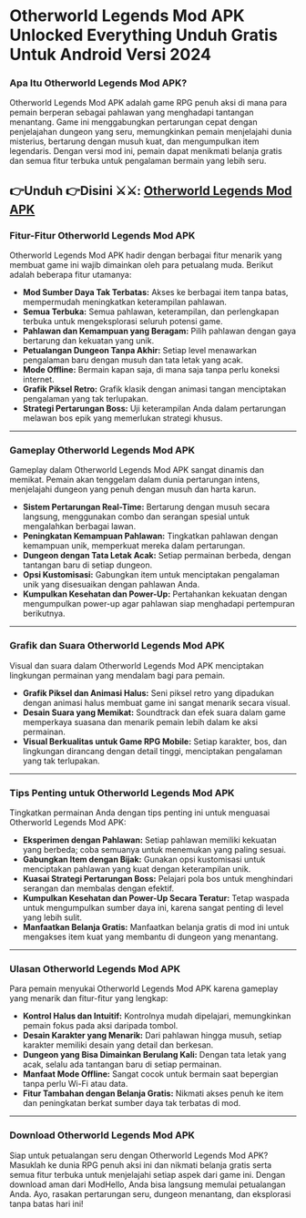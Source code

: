# Otherworld Legends Mod APK Unlocked Everything Unduh Gratis Untuk Android Versi 2024



###  Apa Itu Otherworld Legends Mod APK?
Otherworld Legends Mod APK adalah game RPG penuh aksi di mana para pemain berperan sebagai pahlawan yang menghadapi tantangan menantang. Game ini menggabungkan pertarungan cepat dengan penjelajahan dungeon yang seru, memungkinkan pemain menjelajahi dunia misterius, bertarung dengan musuh kuat, dan mengumpulkan item legendaris. Dengan versi mod ini, pemain dapat menikmati belanja gratis dan semua fitur terbuka untuk pengalaman bermain yang lebih seru.



👉Unduh 👉Disini ⚔️⚔️: [Otherworld Legends Mod APK](https://modhello.com/otherworld-legends/)
---

###  Fitur-Fitur Otherworld Legends Mod APK
Otherworld Legends Mod APK hadir dengan berbagai fitur menarik yang membuat game ini wajib dimainkan oleh para petualang muda. Berikut adalah beberapa fitur utamanya:

- **Mod Sumber Daya Tak Terbatas:** Akses ke berbagai item tanpa batas, mempermudah meningkatkan keterampilan pahlawan.
- **Semua Terbuka:** Semua pahlawan, keterampilan, dan perlengkapan terbuka untuk mengeksplorasi seluruh potensi game.
- **Pahlawan dan Kemampuan yang Beragam:** Pilih pahlawan dengan gaya bertarung dan kekuatan yang unik.
- **Petualangan Dungeon Tanpa Akhir:** Setiap level menawarkan pengalaman baru dengan musuh dan tata letak yang acak.
- **Mode Offline:** Bermain kapan saja, di mana saja tanpa perlu koneksi internet.
- **Grafik Piksel Retro:** Grafik klasik dengan animasi tangan menciptakan pengalaman yang tak terlupakan.
- **Strategi Pertarungan Boss:** Uji keterampilan Anda dalam pertarungan melawan bos epik yang memerlukan strategi khusus.

---

###  Gameplay Otherworld Legends Mod APK
Gameplay dalam Otherworld Legends Mod APK sangat dinamis dan memikat. Pemain akan tenggelam dalam dunia pertarungan intens, menjelajahi dungeon yang penuh dengan musuh dan harta karun.

- **Sistem Pertarungan Real-Time:** Bertarung dengan musuh secara langsung, menggunakan combo dan serangan spesial untuk mengalahkan berbagai lawan.
- **Peningkatan Kemampuan Pahlawan:** Tingkatkan pahlawan dengan kemampuan unik, memperkuat mereka dalam pertarungan.
- **Dungeon dengan Tata Letak Acak:** Setiap permainan berbeda, dengan tantangan baru di setiap dungeon.
- **Opsi Kustomisasi:** Gabungkan item untuk menciptakan pengalaman unik yang disesuaikan dengan pahlawan Anda.
- **Kumpulkan Kesehatan dan Power-Up:** Pertahankan kekuatan dengan mengumpulkan power-up agar pahlawan siap menghadapi pertempuran berikutnya.

---

###  Grafik dan Suara Otherworld Legends Mod APK
Visual dan suara dalam Otherworld Legends Mod APK menciptakan lingkungan permainan yang mendalam bagi para pemain.

- **Grafik Piksel dan Animasi Halus:** Seni piksel retro yang dipadukan dengan animasi halus membuat game ini sangat menarik secara visual.
- **Desain Suara yang Memikat:** Soundtrack dan efek suara dalam game memperkaya suasana dan menarik pemain lebih dalam ke aksi permainan.
- **Visual Berkualitas untuk Game RPG Mobile:** Setiap karakter, bos, dan lingkungan dirancang dengan detail tinggi, menciptakan pengalaman yang tak terlupakan.

---

###  Tips Penting untuk Otherworld Legends Mod APK
Tingkatkan permainan Anda dengan tips penting ini untuk menguasai Otherworld Legends Mod APK:

- **Eksperimen dengan Pahlawan:** Setiap pahlawan memiliki kekuatan yang berbeda; coba semuanya untuk menemukan yang paling sesuai.
- **Gabungkan Item dengan Bijak:** Gunakan opsi kustomisasi untuk menciptakan pahlawan yang kuat dengan keterampilan unik.
- **Kuasai Strategi Pertarungan Boss:** Pelajari pola bos untuk menghindari serangan dan membalas dengan efektif.
- **Kumpulkan Kesehatan dan Power-Up Secara Teratur:** Tetap waspada untuk mengumpulkan sumber daya ini, karena sangat penting di level yang lebih sulit.
- **Manfaatkan Belanja Gratis:** Manfaatkan belanja gratis di mod ini untuk mengakses item kuat yang membantu di dungeon yang menantang.

---

###  Ulasan Otherworld Legends Mod APK
Para pemain menyukai Otherworld Legends Mod APK karena gameplay yang menarik dan fitur-fitur yang lengkap:

- **Kontrol Halus dan Intuitif:** Kontrolnya mudah dipelajari, memungkinkan pemain fokus pada aksi daripada tombol.
- **Desain Karakter yang Menarik:** Dari pahlawan hingga musuh, setiap karakter memiliki desain yang detail dan berkesan.
- **Dungeon yang Bisa Dimainkan Berulang Kali:** Dengan tata letak yang acak, selalu ada tantangan baru di setiap permainan.
- **Manfaat Mode Offline:** Sangat cocok untuk bermain saat bepergian tanpa perlu Wi-Fi atau data.
- **Fitur Tambahan dengan Belanja Gratis:** Nikmati akses penuh ke item dan peningkatan berkat sumber daya tak terbatas di mod.

---

###  Download Otherworld Legends Mod APK
Siap untuk petualangan seru dengan Otherworld Legends Mod APK? Masuklah ke dunia RPG penuh aksi ini dan nikmati belanja gratis serta semua fitur terbuka untuk menjelajahi setiap aspek dari game ini. Dengan download aman dari ModHello, Anda bisa langsung memulai petualangan Anda. Ayo, rasakan pertarungan seru, dungeon menantang, dan eksplorasi tanpa batas hari ini!
